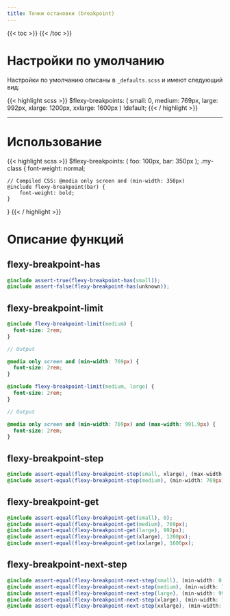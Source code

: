 ```yaml
---
title: Точки остановки (breakpoint)
---
```


{{< toc >}}
{{< /toc >}}

# Настройки по умолчанию

Настройки по умолчанию описаны в `_defaults.scss` и имеют следующий вид:

{{< highlight scss >}}
$flexy-breakpoints: (
        small: 0,
        medium: 769px,
        large: 992px,
        xlarge: 1200px,
        xxlarge: 1600px
)
!default;
{{< / highlight >}}

---

# Использование

{{< highlight scss >}}
$flexy-breakpoints: (
    foo: 100px,
    bar: 350px
);
.my-class {
    font-weight: normal;

    // Compiled CSS: @media only screen and (min-width: 350px)
    @include flexy-breakpoint(bar) {
        font-weight: bold;
    }
}
{{< / highlight >}}

# Описание функций

## flexy-breakpoint-has

```scss
@include assert-true(flexy-breakpoint-has(small));
@include assert-false(flexy-breakpoint-has(unknown));
```

## flexy-breakpoint-limit

```scss
@include flexy-breakpoint-limit(medium) {
  font-size: 2rem;
}

// Output

@media only screen and (min-width: 769px) {
  font-size: 2rem;
}
```

```scss
@include flexy-breakpoint-limit(medium, large) {
  font-size: 2rem;
}

// Output

@media only screen and (min-width: 769px) and (max-width: 991.9px) {
  font-size: 2rem;
}
```

## flexy-breakpoint-step

```scss
@include assert-equal(flexy-breakpoint-step(small, xlarge), (max-width: 1199.9px, min-width: 0));
@include assert-equal(flexy-breakpoint-step(medium), (min-width: 769px));
```

## flexy-breakpoint-get

```scss
@include assert-equal(flexy-breakpoint-get(small), 0);
@include assert-equal(flexy-breakpoint-get(medium), 769px);
@include assert-equal(flexy-breakpoint-get(large), 992px);
@include assert-equal(flexy-breakpoint-get(xlarge), 1200px);
@include assert-equal(flexy-breakpoint-get(xxlarge), 1600px);
```

## flexy-breakpoint-next-step

```scss
@include assert-equal(flexy-breakpoint-next-step(small), (min-width: 0, max-width: 768.9px));
@include assert-equal(flexy-breakpoint-next-step(medium), (min-width: 769px, max-width: 991.9px));
@include assert-equal(flexy-breakpoint-next-step(large), (min-width: 992px, max-width: 1199.9px));
@include assert-equal(flexy-breakpoint-next-step(xlarge), (min-width: 1200px, max-width: 1599.9px));
@include assert-equal(flexy-breakpoint-next-step(xxlarge), (min-width: 1600px));
```
